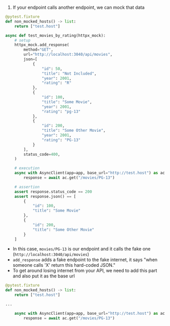 1. If your endpoint calls another endpoint, we can mock that data
```python
@pytest.fixture
def non_mocked_hosts() -> list:
    return ["test.host"]

async def test_movies_by_rating(httpx_mock):
    # setup
    httpx_mock.add_response(
        method="GET",
        url="http://localhost:3040/api/movies",
        json=[
            {
                "id": 50,
                "title": "Not Included",
                "year": 2001,
                "rating": "R"
            },
            {
                "id": 100,
                "title": "Some Movie",
                "year": 2001,
                "rating": "pg-13"
            },
            {
                "id": 200,
                "title": "Some Other Movie",
                "year": 2001,
                "rating": "PG-13"
            }
        ],
        status_code=400,
    )

    # execution
    async with AsyncClient(app=app, base_url="http://test.host") as ac:
        response = await ac.get("/movies/PG-13")

    # assertion
    assert response.status_code == 200
    assert response.json() == [
        {
            "id": 100,
            "title": "Some Movie"
        },
        {
            "id": 200,
            "title": "Some Other Movie"
        }
    ]
```
- In this case, `movies/PG-13` is our endpoint and it calls the fake one (`http://localhost:3040/api/movies`)
- `add_response` adds a fake endpoint to the fake internet, it says "when someone calls 'X' return this hard-coded JSON."
- To get around losing internet from your API, we need to add this part and also put it as the base url
```python
@pytest.fixture
def non_mocked_hosts() -> list:
    return ["test.host"]

...

    async with AsyncClient(app=app, base_url="http://test.host") as ac:
        response = await ac.get("/movies/PG-13")

```
